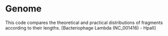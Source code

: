 # Genome
This code compares the theoretical and practical distributions of fragments according to their lengths.  [Bacteriophage Lambda (NC_001416) - HpaII]
